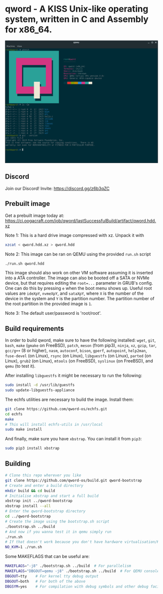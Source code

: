 # qword - A KISS Unix-like operating system, written in C and Assembly for x86_64.

![Reference screenshot](/screenshot.png?raw=true "Reference screenshot")

## Discord
Join our Discord! Invite: https://discord.gg/z6b3qZC

## Prebuilt image
Get a prebuilt image today at: https://ci.oogacraft.com/job/qword/lastSuccessfulBuild/artifact/qword.hdd.xz

Note 1: This is a hard drive image compressed with xz. Unpack it with
```bash
xzcat < qword.hdd.xz > qword.hdd
```

Note 2: This image can be ran on QEMU using the provided `run.sh` script
```bash
./run.sh qword.hdd
```
This image should also work on other VM software assuming it is inserted into a ATA controller.
The image can also be booted off a SATA or NVMe device, but that requires editing
the `root=...` parameter in GRUB's config. One can do this by pressing `e` when the
boot menu shows up.
Useful root values are `ideXpY`, `nvmeXpY`, and `sataXpY`, where `X` is the number of the
device in the system and `Y` is the partition number. The partition number of the root
partition in the provided image is `1`.

Note 3: The default user/password is 'root/root'.

## Build requirements
In order to build qword, make sure to have the following installed:
 `wget`, `git`, `bash`, `make` (`gmake` on FreeBSD), `patch`,
 `meson` (from pip3), `ninja`, `xz`, `gzip`, `tar`,
 `gcc/g++` (8 or higher), `nasm`, `autoconf`, `bison`,
 `gperf`, `autopoint`, `help2man`,
 `fuse-devel` (on Linux), `rsync` (on Linux),
 `libguestfs` (on Linux),
 `parted` (on Linux), `grub2` (on Linux),
 `mtools` (on FreeBSD), `syslinux` (on FreeBSD),
 and `qemu` (to test it).

After installing `libguestfs` it might be necessary to run the following:
```bash
sudo install -d /usr/lib/guestfs
sudo update-libguestfs-appliance
```

The echfs utilities are necessary to build the image. Install them:
```bash
git clone https://github.com/qword-os/echfs.git
cd echfs
make
# This will install echfs-utils in /usr/local
sudo make install
```

And finally, make sure you have `xbstrap`. You can install it from `pip3`:
```bash
sudo pip3 install xbstrap
```

## Building
```bash
# Clone this repo wherever you like
git clone https://github.com/qword-os/build.git qword-bootstrap
# Create and enter a build directory
mkdir build && cd build
# Initialise xbstrap and start a full build
xbstrap init ../qword-bootstrap
xbstrap install --all
# Enter the qword-bootstrap directory
cd ../qword-bootstrap
# Create the image using the bootstrap.sh script
./bootstrap.sh ../build
# And now if you wanna test it in qemu simply run
./run.sh
# If that doesn't work because you don't have hardware virtualisation/KVM, run
NO_KVM=1 ./run.sh
```

Some MAKEFLAGS that can be useful are:
```bash
MAKEFLAGS="-j8" ./bootstrap.sh ../build  # For parallelism
MAKEFLAGS="DBGOUT=qemu -j8" ./bootstrap.sh ../build  # For QEMU console debug output
DBGOUT=tty    # For kernel tty debug output
DBGOUT=both   # For both of the above
DBGSYM=yes    # For compilation with debug symbols and other debug facilities (can be used in combination with the other options)
```
